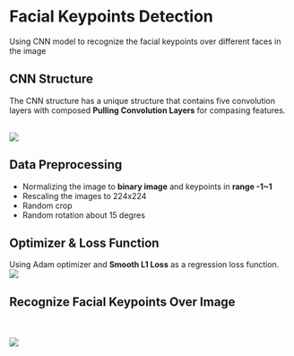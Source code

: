 <h1>Facial Keypoints Detection</h1>

<p>Using CNN model to recognize the facial keypoints over different faces in the image</p>

<h2>CNN Structure</h2>
<p>The CNN structure has a unique structure that contains five convolution layers with composed <b>Pulling Convolution Layers</b> for compasing features.</p>

<br />
<img src="https://user-images.githubusercontent.com/20774864/57783549-9c89fa80-772e-11e9-9df2-d30e3ed40d34.png"/>
<br />

<h2>Data Preprocessing</h2>
<ul>
<li>Normalizing the image to <b>binary image</b> and keypoints in <b>range -1~1</b></li>
<li>Rescaling the images to 224x224</li>
<li>Random crop</li>
<li>Random rotation about 15 degres </li>
</ul>

<h2>Optimizer & Loss Function</h2>
<p>Using Adam optimizer and <b>Smooth L1 Loss</b> as a regression loss function.
<br />
<img src="https://cdn-images-1.medium.com/max/1000/1*ct5e8rEJYIK4SJxPTYEFWA.png"/>
<br />

<h2>Recognize Facial Keypoints Over Image</h2>
<br/>
<br/>
<img src="https://user-images.githubusercontent.com/20774864/57785733-98f87280-7732-11e9-9795-9d690aafee9c.png"/>
<br />
<br />
